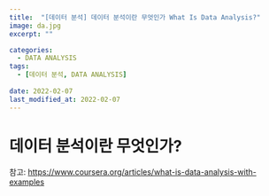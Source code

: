 ```yaml
---
title:  "[데이터 분석] 데이터 분석이란 무엇인가 What Is Data Analysis?"
image: da.jpg
excerpt: ""

categories:
  - DATA ANALYSIS
tags:
  - [데이터 분석, DATA ANALYSIS]
 
date: 2022-02-07
last_modified_at: 2022-02-07
---
```


# 데이터 분석이란 무엇인가?

참고: https://www.coursera.org/articles/what-is-data-analysis-with-examples
